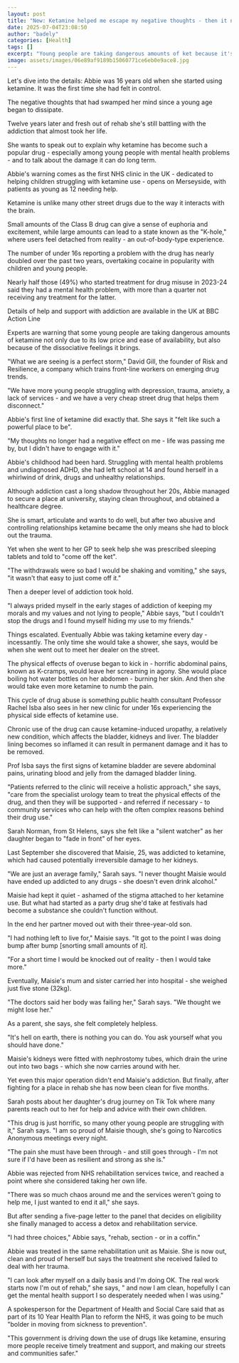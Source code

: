 ```yaml
---
layout: post
title: "New: Ketamine helped me escape my negative thoughts - then it nearly killed me"
date: 2025-07-04T23:08:50
author: "badely"
categories: [Health]
tags: []
excerpt: "Young people are taking dangerous amounts of ket because it's cheap, easily available and helps them 'disconnect', experts say."
image: assets/images/06e89af9189b15060771ce6eb0e9ace8.jpg
---
```


Let's dive into the details: Abbie was 16 years old when she started using ketamine. It was the first time she had felt in control.

The negative thoughts that had swamped her mind since a young age began to dissipate.

Twelve years later and fresh out of rehab she's still battling with the addiction that almost took her life.

She wants to speak out to explain why ketamine has become such a popular drug - especially among young people with mental health problems - and to talk about the damage it can do long term.

Abbie's warning comes as the first NHS clinic in the UK - dedicated to helping children struggling with ketamine use - opens on Merseyside, with patients as young as 12 needing help.

Ketamine is unlike many other street drugs due to the way it interacts with the brain. 

Small amounts of the Class B drug can give a sense of euphoria and excitement, while large amounts can lead to a state known as the "K-hole," where users feel detached from reality - an out-of-body-type experience.

The number of under 16s reporting a problem with the drug has nearly doubled over the past two years, overtaking cocaine in popularity with children and young people.

Nearly half those (49%) who started treatment for drug misuse in 2023-24 said they had a mental health problem, with more than a quarter not receiving any treatment for the latter.

Details of help and support with addiction are available in the UK at BBC Action Line

Experts are warning that some young people are taking dangerous amounts of ketamine not only due to its low price and ease of availability, but also because of the dissociative feelings it brings.

"What we are seeing is a perfect storm," David Gill, the founder of Risk and Resilience, a company which trains front-line workers on emerging drug trends. 

"We have more young people struggling with depression, trauma, anxiety, a lack of services - and we have a very cheap street drug that helps them disconnect."

Abbie's first line of ketamine did exactly that. She says it "felt like such a powerful place to be".

"My thoughts no longer had a negative effect on me - life was passing me by, but I didn't have to engage with it."

Abbie's childhood had been hard. Struggling with mental health problems and undiagnosed ADHD, she had left school at 14 and found herself in a whirlwind of drink, drugs and unhealthy relationships.

Although addiction cast a long shadow throughout her 20s, Abbie managed to  secure a place at university, staying clean throughout, and obtained a healthcare degree.

She is smart, articulate and wants to do well, but after two abusive and controlling relationships ketamine became the only means she had to block out the trauma.

Yet when she went to her GP to seek help she was prescribed sleeping tablets and told to "come off the ket".

"The withdrawals were so bad I would be shaking and vomiting," she says, "it wasn't that easy to just come off it."

Then a deeper level of addiction took hold.

"I always prided myself in the early stages of addiction of keeping my morals and my values and not lying to people," Abbie says, "but I couldn't stop the drugs and I found myself hiding my use to my friends."

Things escalated. Eventually Abbie was taking ketamine every day - incessantly. The only time she would take a shower, she says, would be when she went out to meet her dealer on the street.

The physical effects of overuse began to kick in - horrific abdominal pains, known as K-cramps, would leave her screaming in agony. She would place boiling hot water bottles on her abdomen - burning her skin. And then she would take even more ketamine to numb the pain.

This cycle of drug abuse is something public health consultant Professor Rachel Isba also sees in her new clinic for under 16s experiencing the physical side effects of ketamine use.

Chronic use of the drug can cause ketamine-induced uropathy, a relatively new condition, which affects the bladder, kidneys and liver. The bladder lining becomes so inflamed it can result in permanent damage and it has to be removed.

Prof Isba says the first signs of ketamine bladder are severe abdominal pains, urinating blood and jelly from the damaged bladder lining.

"Patients referred to the clinic will receive a holistic approach," she says, "care from the specialist urology team to treat the physical effects of the drug, and then they will be supported - and referred if necessary -  to community services who can help with the often complex reasons behind their drug use."

Sarah Norman, from St Helens, says she felt like a "silent watcher" as her daughter began to "fade in front" of her eyes.

Last September she discovered that Maisie, 25, was addicted to ketamine, which had caused potentially irreversible damage to her kidneys.

"We are just an average family," Sarah says. "I never thought Maisie would have ended up addicted to any drugs - she doesn't even drink alcohol."

Maisie had kept it quiet - ashamed of the stigma attached to her ketamine use. But what had started as a party drug she'd take at festivals had become a substance she couldn't function without.

In the end her partner moved out with their three-year-old son.

"I had nothing left to live for," Maisie says. "It got to the point I was doing bump after bump [snorting small amounts of it].

"For a short time I would be knocked out of reality - then I would take more."

Eventually, Maisie's mum and sister carried her into hospital - she weighed just five stone (32kg).

"The doctors said her body was failing her," Sarah says. "We thought we might lose her."

As a parent, she says, she felt completely helpless.

"It's hell on earth, there is nothing you can do. You ask yourself what you should have done."

Maisie's kidneys were fitted with nephrostomy tubes, which drain the urine out into two bags - which she now carries around with her.

Yet even this major operation didn't end Maisie's addiction. But finally, after fighting for a place in rehab she has now been clean for five months.

Sarah posts about her daughter's drug journey on Tik Tok where many parents reach out to her for help and advice with their own children.

"This drug is just horrific, so many other young people are struggling with it," Sarah says. "I am so proud of Maisie though, she's going to Narcotics Anonymous meetings every night.

"The pain she must have been through - and still goes through - I'm not sure if I'd have been as resilient and strong as she is."

Abbie was rejected from NHS rehabilitation services twice, and reached a point where she considered taking her own life.

"There was so much chaos around me and the services weren't going to help me, I just wanted to end it all," she says.

But after sending a five-page letter to the panel that decides on eligibility she finally managed to access a detox and rehabilitation service.

"I had three choices," Abbie says, "rehab, section - or in a coffin."

Abbie was treated in the same rehabilitation unit as Maisie. She is now out, clean and proud of herself but says the treatment she received failed to deal with her trauma.

"I can look after myself on a daily basis and I'm doing OK. The real work starts now I'm out of rehab," she says, " and now I am clean, hopefully I can get the mental health support I so desperately needed when I was using."

A spokesperson for the Department of Health and Social Care said that as part of its 10 Year Health Plan to reform the NHS, it was going to be much "bolder in moving from sickness to prevention".

"This government is driving down the use of drugs like ketamine, ensuring more people receive timely treatment and support, and making our streets and communities safer."

